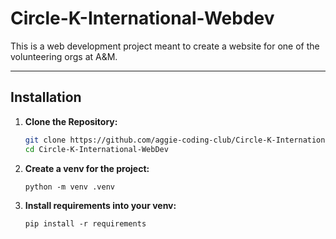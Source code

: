 # Circle-K-International-Webdev

This is a web development project meant to create a website for one of the volunteering orgs at A&M.

---
## Installation
1. **Clone the Repository:**
    ```bash
    git clone https://github.com/aggie-coding-club/Circle-K-International-Webdev.git
    cd Circle-K-International-WebDev
    ```
2. **Create a venv for the project:**
    ```console
    python -m venv .venv
    ```
3. **Install requirements into your venv:**
   ```console
   pip install -r requirements
   ```
